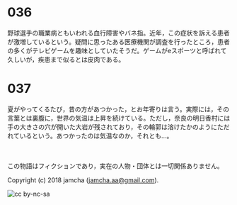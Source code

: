 

# 036

野球選手の職業病ともいわれる血行障害やバネ指。近年，この症状を訴える患者が激増しているという。疑問に思ったある医療機関が調査を行ったところ，患者の多くがテレビゲームを趣味としていたそうだ。ゲームがeスポーツと呼ばれて久しいが，疾患まで似るとは皮肉である。  


# 037

夏がやってくるたび，昔の方があつかった，とお年寄りは言う。実際には，その言葉とは裏腹に，世界の気温は上昇を続けている。ただし，奈良の明日香村には手の大きさの穴が開いた大岩が残されており，その輪郭は溶けたかのようにただれているという。あつかったのは気温なのか，それとも…。  

<br>  
<br>  
この物語はフィクションであり，実在の人物・団体とは一切関係ありません。  

Copyright (c) 2018 jamcha (jamcha.aa@gmail.com).  

![cc by-nc-sa](http://i.creativecommons.org/l/by-nc-sa/4.0/88x31.png)  

